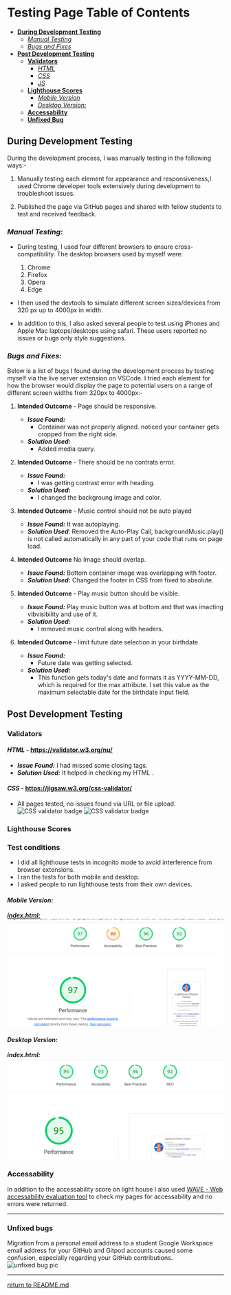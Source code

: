 # Testing Page Table of Contents
* [**During Development Testing**](#during-development-testing)
    * [*Manual Testing*](#manual-testing)
    * [*Bugs and Fixes*](#bugs-and-fixes)
* [**Post Development Testing**](#post-development-testing)
  * [**Validators**](#validators)
      * [*HTML*](#html---httpsvalidatorw3orgnu)
      * [*CSS*](#css---httpsjigsaww3orgcss-validator)
      * [*JS*](#JS---https://jshint.com/-validator)
  * [**Lighthouse Scores**](#lighthouse-scores)
      * [*Mobile Version*](#mobile-version)
      * [*Desktop Version:*](#desktop-version)
  * [**Accessability**](#accessability)
  * [**Unfixed Bug**](#unfixed-bug)

## **During Development Testing**
During the development process, I was manually testing in the following ways:-

1. Manually testing each element for appearance and responsiveness,I used Chrome developer tools extensively during development to troubleshoot issues.
    
2. Published the page via GitHub pages and shared with fellow students to test and received feedback.

### ***Manual Testing:***
* During testing, I used four different browsers to ensure cross-compatibility. The desktop browsers used by myself were:

  1. Chrome
  2. Firefox  
  3. Opera
  4. Edge

* I then used the devtools to simulate different screen sizes/devices from 320 px up to 4000px in width. 
* In addition to this, I also asked several people to test using iPhones and Apple Mac laptops/desktops using safari. These users reported no issues or bugs only style suggestions.

### ***Bugs and Fixes:***

Below is a list of bugs I found during the development process by testing myself via the live server extension on VSCode. I tried each element for how the browser would display the page to potential users on a range of different screen widths from 320px to 4000px:-

1. **Intended Outcome** - Page should be responsive.
    * ***Issue Found:*** 
        * Container was not properly aligned. noticed your container gets cropped from the right side. 
    * ***Solution Used:*** 
        * Added media query.
2. **Intended Outcome** - There should be no contrats error.
    * ***Issue Found:*** 
        * I was getting contrast error with heading. 
    * ***Solution Used:***    
        * I changed the backgroung image and color.


3. **Intended Outcome** - Music control should not be auto played
    * ***Issue Found:*** 
        It was autoplaying.
    * ***Solution Used***:
        Removed the Auto-Play Call, backgroundMusic.play() is not called automatically in any part of your code that runs on page load.

4. **Intended Outcome** No Image should overlap.
    * ***Issue Found:*** 
        Bottom container image was overlapping with footer.
    * ***Solution Used:*** 
        Changed the footer in CSS from fixed to absolute.
    
5. **Intended Outcome** - Play music button should be visible.
    * ***Issue Found:*** 
        Play music button was at bottom and that was imacting vibvisibility and use of it.
    * ***Solution Used:***
        * I mmoved music control along with headers.
6. **Intended Outcome** - limit future date selection in your birthdate.
    * ***Issue Found:***
        * Future date was getting selected.
    * ***Solution Used:***
        * This function gets today's date and formats it as YYYY-MM-DD, which is required for the max attribute. I set this value as the maximum selectable date for the birthdate input field.
    
## **Post Development Testing**
### **Validators**

#### ***HTML*** - https://validator.w3.org/nu/

* ***Issue Found:***
   I had missed some closing tags.
* ***Solution Used:***
    It helped in checking my HTML .

#### ***CSS*** - https://jigsaw.w3.org/css-validator/

* All pages tested, no issues found via URL or file upload.\
![CSS validator badge](https://jigsaw.w3.org/css-validator/images/vcss)
![CSS validator badge](https://jigsaw.w3.org/css-validator/images/vcss-blue)

### **Lighthouse Scores**
### **Test conditions**
* I did all lighthouse tests in incognito mode to avoid interference from browser extensions. 
* I ran the tests for both mobile and desktop. 
* I asked people to run lighthouse tests from their own devices. 
#### ***Mobile Version:***
 ***[index.html:](https://preeticancode.github.io/astro-with-me/)***
    ![Mobile Lighthouse Score for index](docs/lighthouse/lighthouse-mobile-index.png) 


#### ***Desktop Version:***
 ***index.html:***
    ![Desktop Lighthouse Score for index.html](docs/lighthouse/lighthouse-desktop-index.png) 

  
### **Accessability**
In addition to the accessability score on light house I also used [WAVE - Web accessability evaluation tool](https://wave.webaim.org/) to check my pages for accessability and no errors were returned.
***   


### **Unfixed bugs**
Migration from a personal email address to a student Google Workspace email address for your GitHub and Gitpod accounts caused some confusion, especially regarding your GitHub contributions.
![unfixed bug pic](docs/screenshots/unfixedbug.png)
***

[return to README.md](README.md)